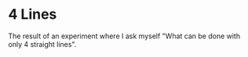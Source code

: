 # 4 Lines

The result of an experiment where I ask myself "What can be done with only 4 straight lines".
